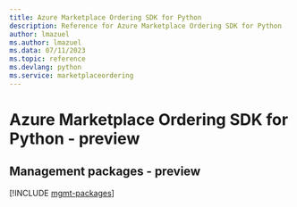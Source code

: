 ```yaml
---
title: Azure Marketplace Ordering SDK for Python
description: Reference for Azure Marketplace Ordering SDK for Python
author: lmazuel
ms.author: lmazuel
ms.data: 07/11/2023
ms.topic: reference
ms.devlang: python
ms.service: marketplaceordering
---
```

# Azure Marketplace Ordering SDK for Python - preview

## Management packages - preview
[!INCLUDE [mgmt-packages](marketplace-ordering-mgmt-index.md)]